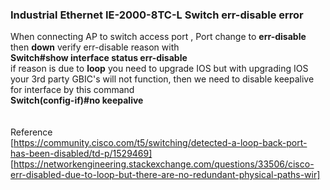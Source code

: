 ### Industrial Ethernet IE-2000-8TC-L Switch err-disable error
When connecting AP to switch access port , Port change to **err-disable** then **down**
verify err-disable reason with</br>
**Switch#show interface status err-disable** </br>
if reason is due to **loop** you need to upgrade IOS but with upgrading IOS your 3rd party GBIC's will not function, then we need to disable keepalive for interface by this command </br>
**Switch(config-if)#no keepalive**
</br>
</br>
</br>
Reference</br>
[https://community.cisco.com/t5/switching/detected-a-loop-back-port-has-been-disabled/td-p/1529469]</br>
[https://networkengineering.stackexchange.com/questions/33506/cisco-err-disabled-due-to-loop-but-there-are-no-redundant-physical-paths-wir]</br>

